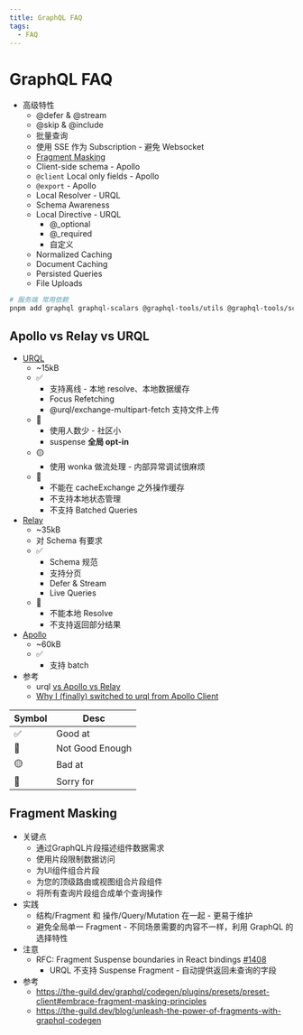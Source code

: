 ```yaml
---
title: GraphQL FAQ
tags:
  - FAQ
---
```


# GraphQL FAQ

- 高级特性
  - @defer & @stream
  - @skip & @include
  - 批量查询
  - 使用 SSE 作为 Subscription - 避免 Websocket
  - [Fragment Masking](#fragment-masking)
  - Client-side schema - Apollo
  - `@client` Local only fields - Apollo
  - `@export` - Apollo
  - Local Resolver - URQL
  - Schema Awareness
  - Local Directive - URQL
    - @_optional
    - @_required
    - 自定义
  - Normalized Caching
  - Document Caching
  - Persisted Queries
  - File Uploads

```bash
# 服务端 常用依赖
pnpm add graphql graphql-scalars @graphql-tools/utils @graphql-tools/schema
```

## Apollo vs Relay vs URQL

- [URQL](https://github.com/FormidableLabs/urql)
  - ~15kB
  - ✅
    - 支持离线 - 本地 resolve、本地数据缓存
    - Focus Refetching
    - @urql/exchange-multipart-fetch 支持文件上传
  - 🔶
    - 使用人数少 - 社区小
    - suspense **全局 opt-in**
  - 🟡
    - 使用 wonka 做流处理 - 内部异常调试很麻烦
  - 🛑
    - 不能在 cacheExchange 之外操作缓存
    - 不支持本地状态管理
    - 不支持 Batched Queries
- [Relay](https://github.com/facebook/relay)
  - ~35kB
  - 对 Schema 有要求
  - ✅
    - Schema 规范
    - 支持分页
    - Defer & Stream
    - Live Queries
  - 🛑
    - 不能本地 Resolve
    - 不支持返回部分结果
- [Apollo](https://github.com/apollographql/apollo-client)
  - ~60kB
  - ✅
    - 支持 batch
- 参考
  - urql [vs Apollo vs Relay](https://formidable.com/open-source/urql/docs/comparison/)
  - [Why I (finally) switched to urql from Apollo Client](https://blog.logrocket.com/why-i-finally-switched-to-urql-from-apollo-client/)

| Symbol | Desc            |
| ------ | --------------- |
| ✅     | Good at         |
| 🔶     | Not Good Enough |
| 🟡     | Bad at          |
| 🛑     | Sorry for       |

## Fragment Masking

- 关键点
  - 通过GraphQL片段描述组件数据需求
  - 使用片段限制数据访问
  - 为UI组件组合片段
  - 为您的顶级路由或视图组合片段组件
  - 将所有查询片段组合成单个查询操作
- 实践
  - 结构/Fragment 和 操作/Query/Mutation 在一起 - 更易于维护
  - 避免全局单一 Fragment - 不同场景需要的内容不一样，利用 GraphQL 的选择特性
- 注意
  - RFC: Fragment Suspense boundaries in React bindings [#1408](https://github.com/urql-graphql/urql/issues/1408)
    - URQL 不支持 Suspense Fragment - 自动提供返回未查询的字段
- 参考
  - https://the-guild.dev/graphql/codegen/plugins/presets/preset-client#embrace-fragment-masking-principles
  - https://the-guild.dev/blog/unleash-the-power-of-fragments-with-graphql-codegen
